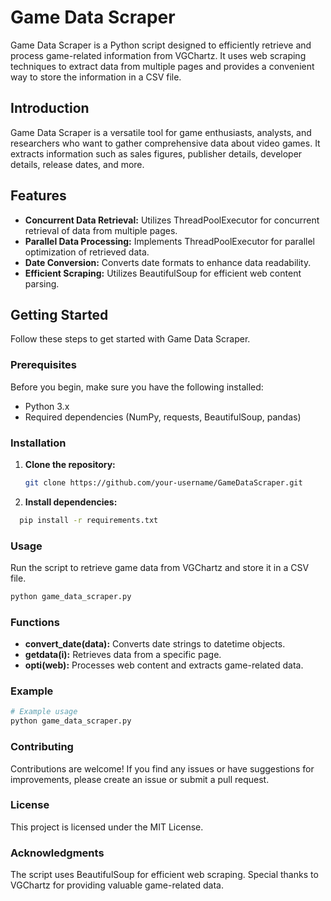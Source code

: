 # Game Data Scraper

Game Data Scraper is a Python script designed to efficiently retrieve and process game-related information from VGChartz. It uses web scraping techniques to extract data from multiple pages and provides a convenient way to store the information in a CSV file.

## Introduction

Game Data Scraper is a versatile tool for game enthusiasts, analysts, and researchers who want to gather comprehensive data about video games. It extracts information such as sales figures, publisher details, developer details, release dates, and more.

## Features

- **Concurrent Data Retrieval:** Utilizes ThreadPoolExecutor for concurrent retrieval of data from multiple pages.
- **Parallel Data Processing:** Implements ThreadPoolExecutor for parallel optimization of retrieved data.
- **Date Conversion:** Converts date formats to enhance data readability.
- **Efficient Scraping:** Utilizes BeautifulSoup for efficient web content parsing.

## Getting Started

Follow these steps to get started with Game Data Scraper.

### Prerequisites

Before you begin, make sure you have the following installed:

- Python 3.x
- Required dependencies (NumPy, requests, BeautifulSoup, pandas)

### Installation

1. **Clone the repository:**

   ```bash
   git clone https://github.com/your-username/GameDataScraper.git
   ```
1. **Install dependencies:**

```bash
  pip install -r requirements.txt
```

### Usage

Run the script to retrieve game data from VGChartz and store it in a CSV file.

```bash
python game_data_scraper.py
```

### Functions

- **convert_date(data):** Converts date strings to datetime objects.
- **getdata(i):** Retrieves data from a specific page.
- **opti(web):** Processes web content and extracts game-related data.
### Example
```bash
# Example usage
python game_data_scraper.py
```
### Contributing
Contributions are welcome! If you find any issues or have suggestions for improvements, please create an issue or submit a pull request.

### License
This project is licensed under the MIT License.

### Acknowledgments
The script uses BeautifulSoup for efficient web scraping.
Special thanks to VGChartz for providing valuable game-related data.
